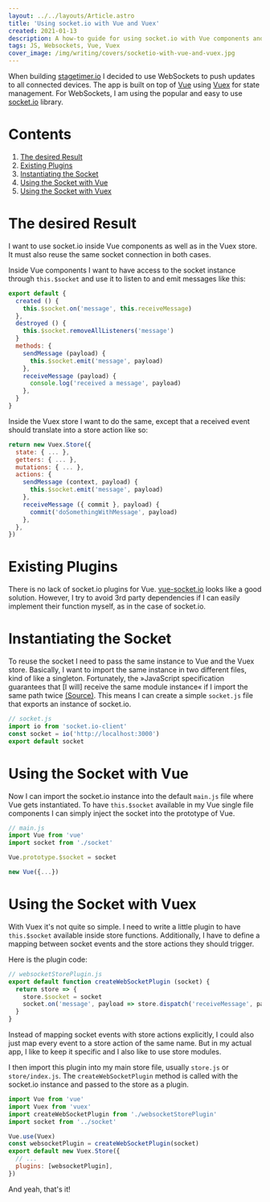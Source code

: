 ```yaml
---
layout: ../../layouts/Article.astro
title: 'Using socket.io with Vue and Vuex'
created: 2021-01-13
description: A how-to guide for using socket.io with Vue components and inside the Vuex store with examples.
tags: JS, Websockets, Vue, Vuex
cover_image: /img/writing/covers/socketio-with-vue-and-vuex.jpg
---
```


When building [stagetimer.io](https://stagetimer.io/) I decided to use WebSockets to push updates to all connected devices. The app is built on top of [Vue](https://vuejs.org/) using [Vuex](https://vuex.vuejs.org/) for state management. For WebSockets, I am using the popular and easy to use [socket.io](https://socket.io/) library.

# Contents

1. [The desired Result](#the-desired-result)
2. [Existing Plugins](#existing-plugins)
3. [Instantiating the Socket](#instantiating-the-socket)
4. [Using the Socket with Vue](#using-the-socket-with-vue)
5. [Using the Socket with Vuex](#using-the-socket-with-vuex)

# The desired Result

I want to use socket.io inside Vue components as well as in the Vuex store. It must also reuse the same socket connection in both cases.

Inside Vue components I want to have access to the socket instance through `this.$socket` and use it to listen to and emit messages like this:

```js
export default {
  created () {
    this.$socket.on('message', this.receiveMessage)
  },
  destroyed () {
    this.$socket.removeAllListeners('message')
  }
  methods: {
    sendMessage (payload) {
      this.$socket.emit('message', payload)
    },
    receiveMessage (payload) {
      console.log('received a message', payload)
    },
  }
}
```

Inside the Vuex store I want to do the same, except that a received event should translate into a store action like so:

```js
return new Vuex.Store({
  state: { ... },
  getters: { ... },
  mutations: { ... },
  actions: {
    sendMessage (context, payload) {
      this.$socket.emit('message', payload)
    },
    receiveMessage ({ commit }, payload) {
      commit('doSomethingWithMessage', payload)
    },
  },
})
```

# Existing Plugins

There is no lack of socket.io plugins for Vue. [vue-socket.io](https://www.npmjs.com/package/vue-socket.io) looks like a good solution. However, I try to avoid 3rd party dependencies if I can easily implement their function myself, as in the case of socket.io.

# Instantiating the Socket

To reuse the socket I need to pass the same instance to Vue and the Vuex store. Basically, I want to import the same instance in two different files, kind of like a singleton. Fortunately, the &raquo;JavaScript specification guarantees that [I will] receive the same module instance&laquo; if I import the same path twice [(Source)](https://dmitripavlutin.com/javascript-module-import-twice/). This means I can create a simple `socket.js` file that exports an instance of socket.io.


```js
// socket.js
import io from 'socket.io-client'
const socket = io('http://localhost:3000')
export default socket
```

# Using the Socket with Vue

Now I can import the socket.io instance into the default `main.js` file where Vue gets instantiated. To have `this.$socket` available in my Vue single file components I can simply inject the socket into the prototype of Vue.

```js
// main.js
import Vue from 'vue'
import socket from './socket'

Vue.prototype.$socket = socket

new Vue({...})
```

# Using the Socket with Vuex

With Vuex it's not quite so simple. I need to write a little plugin to have `this.$socket` available inside store functions. Additionally, I have to define a mapping between socket events and the store actions they should trigger.

Here is the plugin code:

```js
// websocketStorePlugin.js
export default function createWebSocketPlugin (socket) {
  return store => {
    store.$socket = socket
    socket.on('message', payload => store.dispatch('receiveMessage', payload))
  }
}
```

Instead of mapping socket events with store actions explicitly, I could also just map every event to a store action of the same name. But in my actual app, I like to keep it specific and I also like to use store modules.

I then import this plugin into my main store file, usually `store.js` or `store/index.js`. The `createWebSocketPlugin` method is called with the socket.io instance and passed to the store as a plugin.

```js
import Vue from 'vue'
import Vuex from 'vuex'
import createWebSocketPlugin from './websocketStorePlugin'
import socket from '../socket'

Vue.use(Vuex)
const websocketPlugin = createWebSocketPlugin(socket)
export default new Vuex.Store({
  // ...
  plugins: [websocketPlugin],
})
```

And yeah, that's it!

